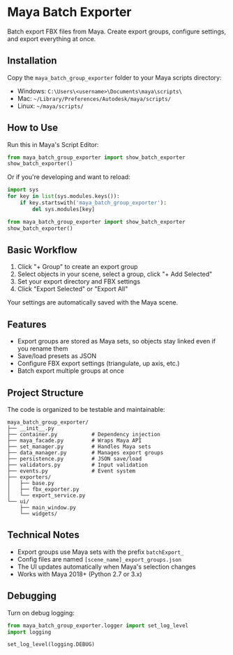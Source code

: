 # Maya Batch Exporter

Batch export FBX files from Maya. Create export groups, configure settings, and export everything at once.

## Installation

Copy the `maya_batch_group_exporter` folder to your Maya scripts directory:
- Windows: `C:\Users\<username>\Documents\maya\scripts\`
- Mac: `~/Library/Preferences/Autodesk/maya/scripts/`
- Linux: `~/maya/scripts/`

## How to Use

Run this in Maya's Script Editor:

```python
from maya_batch_group_exporter import show_batch_exporter
show_batch_exporter()
```

Or if you're developing and want to reload:

```python
import sys
for key in list(sys.modules.keys()):
    if key.startswith('maya_batch_group_exporter'):
        del sys.modules[key]

from maya_batch_group_exporter import show_batch_exporter
show_batch_exporter()
```

## Basic Workflow

1. Click "+ Group" to create an export group
2. Select objects in your scene, select a group, click "+ Add Selected"
3. Set your export directory and FBX settings
4. Click "Export Selected" or "Export All"

Your settings are automatically saved with the Maya scene.

## Features

- Export groups are stored as Maya sets, so objects stay linked even if you rename them
- Save/load presets as JSON
- Configure FBX export settings (triangulate, up axis, etc.)
- Batch export multiple groups at once

## Project Structure

The code is organized to be testable and maintainable:

```
maya_batch_group_exporter/
├── __init__.py
├── container.py           # Dependency injection
├── maya_facade.py         # Wraps Maya API
├── set_manager.py         # Handles Maya sets
├── data_manager.py        # Manages export groups
├── persistence.py         # JSON save/load
├── validators.py          # Input validation
├── events.py              # Event system
├── exporters/
│   ├── base.py
│   ├── fbx_exporter.py
│   └── export_service.py
└── ui/
    ├── main_window.py
    └── widgets/
```

## Technical Notes

- Export groups use Maya sets with the prefix `batchExport_`
- Config files are named `[scene_name]_export_groups.json`
- The UI updates automatically when Maya's selection changes
- Works with Maya 2018+ (Python 2.7 or 3.x)

## Debugging

Turn on debug logging:

```python
from maya_batch_group_exporter.logger import set_log_level
import logging

set_log_level(logging.DEBUG)
```
